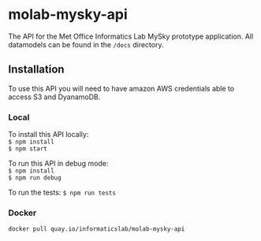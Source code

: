 # molab-mysky-api
The API for the Met Office Informatics Lab MySky prototype application.
All datamodels can be found in the ```/docs``` directory.

## Installation
To use this API you will need to have amazon AWS credentials able to access S3 and DyanamoDB.

### Local
To install this API locally:    
```$ npm install```   
```$ npm start```   

To run this API in debug mode:    
```$ npm install```   
```$ npm run debug```

To run the tests:
```$ npm run tests```

### Docker
```docker pull quay.io/informaticslab/molab-mysky-api```



